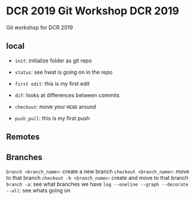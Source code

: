 # DCR 2019 Git Workshop DCR 2019

Git workshop for DCR 2019

## local

- `init`: initialize folder as git repo
- `status`: see hwat is going on in the repo

- `first edit`: this is my first edit
- `dif`: looks at differences between commits
- `checkout`: move your `HEAD` around
- `push_pull`: this is my first push

## Remotes

## Branches

`branch <branch_name>`: create a new branch
`checkout <branch_name>`: move to that branch
`checkout -b <branch_name>`: create and move to that branch
`branch -a`: see what branches we have
`log --oneline --graph --decorate --all`: see whats going on



